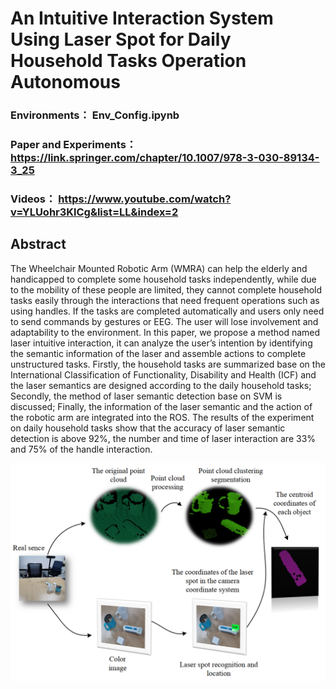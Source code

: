 # An Intuitive Interaction System Using Laser Spot for Daily Household Tasks Operation Autonomous

### Environments： Env_Config.ipynb
### Paper and Experiments： https://link.springer.com/chapter/10.1007/978-3-030-89134-3_25
### Videos： https://www.youtube.com/watch?v=YLUohr3KlCg&list=LL&index=2

## Abstract 
The Wheelchair Mounted Robotic Arm (WMRA) can help the elderly
and handicapped to complete some household tasks independently, while due to
the mobility of these people are limited, they cannot complete household tasks
easily through the interactions that need frequent operations such as using handles.
If the tasks are completed automatically and users only need to send commands
by gestures or EEG. The user will lose involvement and adaptability to the environment. In this paper, we propose a method named laser intuitive interaction, it
can analyze the user’s intention by identifying the semantic information of the
laser and assemble actions to complete unstructured tasks. Firstly, the household
tasks are summarized base on the International Classification of Functionality,
Disability and Health (ICF) and the laser semantics are designed according to the
daily household tasks; Secondly, the method of laser semantic detection base on
SVM is discussed; Finally, the information of the laser semantic and the action
of the robotic arm are integrated into the ROS. The results of the experiment on
daily household tasks show that the accuracy of laser semantic detection is above
92%, the number and time of laser interaction are 33% and 75% of the handle
interaction.

![image](https://github.com/Zavieton/An-Intuitive-Interaction-System-Using-Laser-Spot-for-Daily-Household-Tasks-Operation-Autonomous/blob/main/wmra_system.png)
